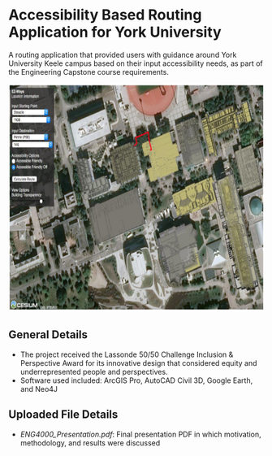# Accessibility Based Routing Application for York University
A routing application that provided users with guidance around York University Keele campus based on their input accessibility needs, as part of the Engineering Capstone course requirements.

<p align="center">
  <img src="/Undergraduate/AccessibilityBasedRoutingApplicationforYorkUniversity/images/applicationScreenshot.png" width="700" height="450" />
</p>


## General Details
- The project received the Lassonde 50/50 Challenge Inclusion & Perspective Award for its innovative design that considered equity and underrepresented people and perspectives.
- Software used included: ArcGIS Pro, AutoCAD Civil 3D, Google Earth, and Neo4J

## Uploaded File Details
- *ENG4000_Presentation.pdf*: Final presentation PDF in which motivation, methodology, and results were discussed

